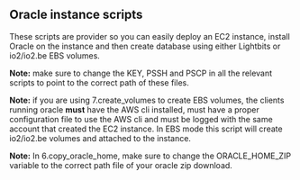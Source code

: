 ## Oracle instance scripts

These scripts are provider so you can easily deploy an EC2 instance, install Oracle on the instance and then create database using either Lightbits or io2/io2.be EBS volumes.

**Note:** make sure to change the KEY, PSSH and PSCP in all the relevant scripts to point to the correct path of these files.

**Note:** if you are using 7.create_volumes to create EBS volumes, the clients running oracle **must** have the AWS cli installed, must have a proper configuration file to use the AWS cli and must be logged with the same account that created the EC2 instance. In EBS mode this script will create io2/io2.be volumes and attached to the instance. 

**Note:** In 6.copy_oracle_home, make sure to change the ORACLE_HOME_ZIP variable to the correct path file of your oracle zip download.
